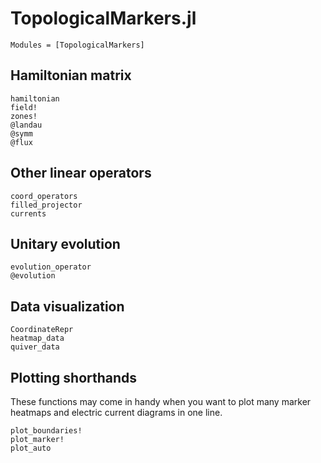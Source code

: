 # TopologicalMarkers.jl

```@index
Modules = [TopologicalMarkers]
```

## Hamiltonian matrix

```@docs
hamiltonian
field!
zones!
@landau
@symm
@flux
```

## Other linear operators

```@docs
coord_operators
filled_projector
currents
```

## Unitary evolution

```@docs
evolution_operator
@evolution
```

## Data visualization

```@docs
CoordinateRepr
heatmap_data
quiver_data
```

## Plotting shorthands

These functions may come in handy when you want to plot many marker heatmaps and electric current diagrams in one line.

```@docs
plot_boundaries!
plot_marker!
plot_auto
```